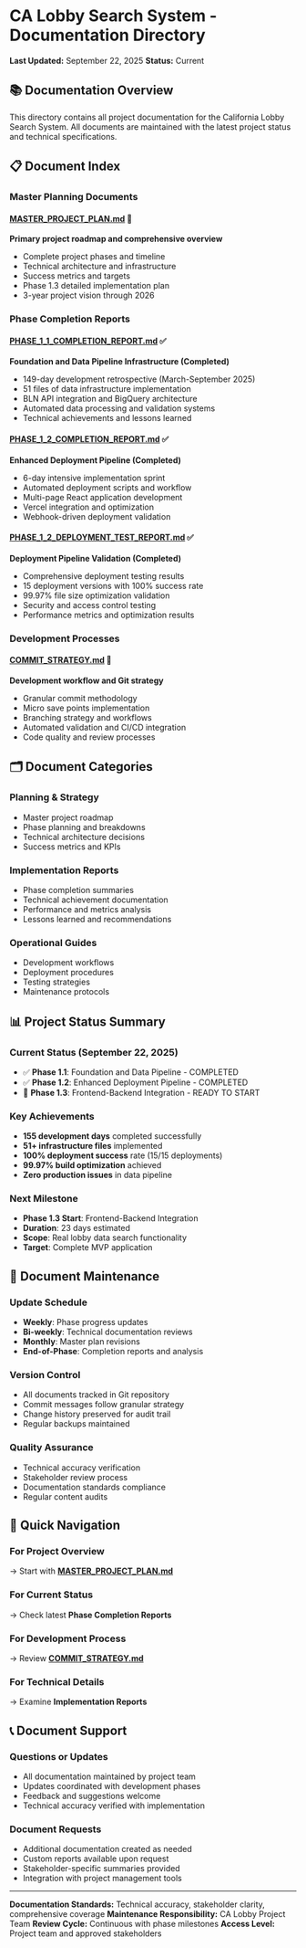# CA Lobby Search System - Documentation Directory

**Last Updated:** September 22, 2025
**Status:** Current

## 📚 Documentation Overview

This directory contains all project documentation for the California Lobby Search System. All documents are maintained with the latest project status and technical specifications.

## 📋 Document Index

### **Master Planning Documents**

#### **[MASTER_PROJECT_PLAN.md](./MASTER_PROJECT_PLAN.md)** 🎯
**Primary project roadmap and comprehensive overview**
- Complete project phases and timeline
- Technical architecture and infrastructure
- Success metrics and targets
- Phase 1.3 detailed implementation plan
- 3-year project vision through 2026

### **Phase Completion Reports**

#### **[PHASE_1_1_COMPLETION_REPORT.md](./PHASE_1_1_COMPLETION_REPORT.md)** ✅
**Foundation and Data Pipeline Infrastructure (Completed)**
- 149-day development retrospective (March-September 2025)
- 51 files of data infrastructure implementation
- BLN API integration and BigQuery architecture
- Automated data processing and validation systems
- Technical achievements and lessons learned

#### **[PHASE_1_2_COMPLETION_REPORT.md](./PHASE_1_2_COMPLETION_REPORT.md)** ✅
**Enhanced Deployment Pipeline (Completed)**
- 6-day intensive implementation sprint
- Automated deployment scripts and workflow
- Multi-page React application development
- Vercel integration and optimization
- Webhook-driven deployment validation

#### **[PHASE_1_2_DEPLOYMENT_TEST_REPORT.md](./PHASE_1_2_DEPLOYMENT_TEST_REPORT.md)** ✅
**Deployment Pipeline Validation (Completed)**
- Comprehensive deployment testing results
- 15 deployment versions with 100% success rate
- 99.97% file size optimization validation
- Security and access control testing
- Performance metrics and optimization results

### **Development Processes**

#### **[COMMIT_STRATEGY.md](./COMMIT_STRATEGY.md)** 🔧
**Development workflow and Git strategy**
- Granular commit methodology
- Micro save points implementation
- Branching strategy and workflows
- Automated validation and CI/CD integration
- Code quality and review processes

## 🗂️ Document Categories

### **Planning & Strategy**
- Master project roadmap
- Phase planning and breakdowns
- Technical architecture decisions
- Success metrics and KPIs

### **Implementation Reports**
- Phase completion summaries
- Technical achievement documentation
- Performance and metrics analysis
- Lessons learned and recommendations

### **Operational Guides**
- Development workflows
- Deployment procedures
- Testing strategies
- Maintenance protocols

## 📊 Project Status Summary

### **Current Status (September 22, 2025)**
- ✅ **Phase 1.1**: Foundation and Data Pipeline - COMPLETED
- ✅ **Phase 1.2**: Enhanced Deployment Pipeline - COMPLETED
- 🎯 **Phase 1.3**: Frontend-Backend Integration - READY TO START

### **Key Achievements**
- **155 development days** completed successfully
- **51+ infrastructure files** implemented
- **100% deployment success** rate (15/15 deployments)
- **99.97% build optimization** achieved
- **Zero production issues** in data pipeline

### **Next Milestone**
- **Phase 1.3 Start**: Frontend-Backend Integration
- **Duration**: 23 days estimated
- **Scope**: Real lobby data search functionality
- **Target**: Complete MVP application

## 🔄 Document Maintenance

### **Update Schedule**
- **Weekly**: Phase progress updates
- **Bi-weekly**: Technical documentation reviews
- **Monthly**: Master plan revisions
- **End-of-Phase**: Completion reports and analysis

### **Version Control**
- All documents tracked in Git repository
- Commit messages follow granular strategy
- Change history preserved for audit trail
- Regular backups maintained

### **Quality Assurance**
- Technical accuracy verification
- Stakeholder review process
- Documentation standards compliance
- Regular content audits

## 🎯 Quick Navigation

### **For Project Overview**
→ Start with **[MASTER_PROJECT_PLAN.md](./MASTER_PROJECT_PLAN.md)**

### **For Current Status**
→ Check latest **Phase Completion Reports**

### **For Development Process**
→ Review **[COMMIT_STRATEGY.md](./COMMIT_STRATEGY.md)**

### **For Technical Details**
→ Examine **Implementation Reports**

## 📞 Document Support

### **Questions or Updates**
- All documentation maintained by project team
- Updates coordinated with development phases
- Feedback and suggestions welcome
- Technical accuracy verified with implementation

### **Document Requests**
- Additional documentation created as needed
- Custom reports available upon request
- Stakeholder-specific summaries provided
- Integration with project management tools

---

**Documentation Standards:** Technical accuracy, stakeholder clarity, comprehensive coverage
**Maintenance Responsibility:** CA Lobby Project Team
**Review Cycle:** Continuous with phase milestones
**Access Level:** Project team and approved stakeholders